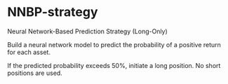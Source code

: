 # NNBP-strategy

Neural Network-Based Prediction Strategy (Long-Only)

Build a neural network model to predict the probability of a positive return for each asset.

If the predicted probability exceeds 50%, initiate a long position. No short positions are used.

